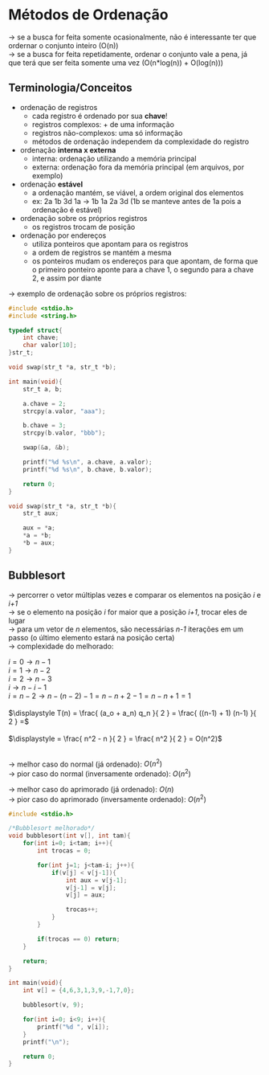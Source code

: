 # Métodos de Ordenação
-> se a busca for feita somente ocasionalmente, não é interessante ter que ordernar o conjunto inteiro (O(n)) <br />
-> se a busca for feita repetidamente, ordenar o conjunto vale a pena, já que terá que ser feita somente uma vez (O(n*log(n)) + O(log(n)))

## Terminologia/Conceitos
- ordenação de registros
    - cada registro é ordenado por sua **chave**!
    - registros complexos: + de uma informação
    - registros não-complexos: uma só informação
    - métodos de ordenação independem da complexidade do registro
- ordenação **interna x externa**
    - interna: ordenação utilizando a memória principal
    - externa: ordenação fora da memória principal (em arquivos, por exemplo)
- ordenação **estável**
    - a ordenação mantém, se viável, a ordem original dos elementos
    - ex: 2a 1b 3d 1a -> 1b 1a 2a 3d (1b se manteve antes de 1a pois a ordenação é estável)
- ordenação sobre os próprios registros
    - os registros trocam de posição
- ordenação por endereços
    - utiliza ponteiros que apontam para os registros
    - a ordem de registros se mantém a mesma
    - os ponteiros mudam os endereços para que apontam, de forma que o primeiro ponteiro aponte para a chave 1, o segundo para a chave 2, e assim por diante

-> exemplo de ordenação sobre os próprios registros:
```c
#include <stdio.h>
#include <string.h>

typedef struct{
    int chave;
    char valor[10];
}str_t;

void swap(str_t *a, str_t *b);

int main(void){
    str_t a, b;

    a.chave = 2;
    strcpy(a.valor, "aaa");

    b.chave = 3;
    strcpy(b.valor, "bbb");

    swap(&a, &b);

    printf("%d %s\n", a.chave, a.valor);
    printf("%d %s\n", b.chave, b.valor);

    return 0;
}

void swap(str_t *a, str_t *b){
    str_t aux;

    aux = *a;
    *a = *b;
    *b = aux;
}
```

## Bubblesort
-> percorrer o vetor múltiplas vezes e comparar os elementos na posição *i* e *i+1* <br />
-> se o elemento na posição *i* for maior que a posição *i+1*, trocar eles de lugar <br />
-> para um vetor de *n* elementos, são necessárias *n-1* iterações em um passo (o último elemento estará na posição certa) <br />
-> complexidade do melhorado: <br />

$i=0 \rightarrow n-1$ <br />
$i=1 \rightarrow n-2$ <br />
$i=2 \rightarrow n-3$ <br />
$i \rightarrow n-i-1$ <br />
$i=n-2 \rightarrow n-(n-2)-1 = n-n+2-1 = n-n+1 = 1$ <br /> <br />
$\displaystyle T(n) = \frac{ (a_o + a_n) q_n }{ 2 } = \frac{ ((n-1) + 1) (n-1) }{ 2 } =$ <br /> <br />
$\displaystyle = \frac{ n^2 - n }{ 2 } = \frac{ n^2 }{ 2 } = O(n^2)$ <br /> <br />

-> melhor caso do normal (já ordenado): $O(n^2)$ <br />
-> pior caso do normal (inversamente ordenado): $O(n^2)$ <br />

-> melhor caso do aprimorado (já ordenado): $O(n)$ <br />
-> pior caso do aprimorado (inversamente ordenado): $O(n^2)$ <br />

```c
#include <stdio.h>

/*Bubblesort melhorado*/
void bubblesort(int v[], int tam){
    for(int i=0; i<tam; i++){
        int trocas = 0;

        for(int j=1; j<tam-i; j++){
            if(v[j] < v[j-1]){
                int aux = v[j-1];
                v[j-1] = v[j];
                v[j] = aux;

                trocas++;
            }
        }

        if(trocas == 0) return;
    }

    return;
}

int main(void){
    int v[] = {4,6,3,1,3,9,-1,7,0};

    bubblesort(v, 9);

    for(int i=0; i<9; i++){
        printf("%d ", v[i]);
    }
    printf("\n");

    return 0;
}
```